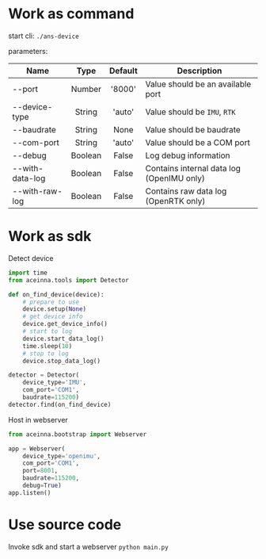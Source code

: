 # Work as command
start cli: `./ans-device`

parameters:

| Name | Type | Default | Description |
| - | :-: | :-: | - |
| --port | Number | '8000' | Value should be an available port |
| --device-type | String | 'auto' | Value should be `IMU`, `RTK` |
| --baudrate | String | None | Value should be baudrate |
| --com-port | String | 'auto' | Value should be a COM port |
| --debug | Boolean | False | Log debug information |
| --with-data-log | Boolean | False | Contains internal data log (OpenIMU only) |
| --with-raw-log | Boolean | False | Contains raw data log (OpenRTK only) |


# Work as sdk
Detect device
```python
import time
from aceinna.tools import Detector

def on_find_device(device):
    # prepare to use
    device.setup(None)
    # get device info
    device.get_device_info()
    # start to log
    device.start_data_log()
    time.sleep(10)
    # stop to log
    device.stop_data_log()

detector = Detector(
    device_type='IMU',
    com_port='COM1',
    baudrate=115200)
detector.find(on_find_device)
```

Host in webserver 
```python
from aceinna.bootstrap import Webserver

app = Webserver(
    device_type='openimu',
    com_port='COM1',
    port=8001,
    baudrate=115200,
    debug=True)
app.listen()
```


# Use source code
Invoke sdk and start a webserver `python main.py`